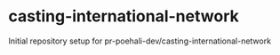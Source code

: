 # casting-international-network

Initial repository setup for pr-poehali-dev/casting-international-network